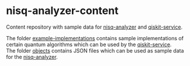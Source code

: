 # nisq-analyzer-content

Content repository with sample data for [nisq-analyzer](https://github.com/UST-QuAntiL/nisq-analyzer/) and [qiskit-service](https://github.com/UST-QuAntiL/qiskit-service/).

The folder [example-implementations](/example-implementations) contains sample implementations of certain quantum algorithms which can be used by the [qiskit-service](https://github.com/UST-QuAntiL/qiskit-service/).  
The folder [objects](/objects) contains JSON files which can be used as sample data for the [nisq-analyzer](https://github.com/UST-QuAntiL/nisq-analyzer/).
